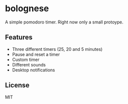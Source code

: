 # bolognese

A simple pomodoro timer. Right now only a small protoype.

## Features

- Three different timers (25, 20 and 5 minutes)
- Pause and reset a timer
- Custom timer
- Different sounds
- Desktop notifications

## License

MIT
